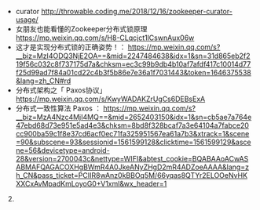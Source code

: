 * curator
http://throwable.coding.me/2018/12/16/zookeeper-curator-usage/
* 女朋友也能看懂的Zookeeper分布式锁原理 
https://mp.weixin.qq.com/s/H8-CLqcjct1lCswnAux06w
* 这才是实现分布式锁的正确姿势！：
https://mp.weixin.qq.com/s?__biz=MzI4ODQ3NjE2OA==&mid=2247484638&idx=1&sn=31d865eb2f219f56c032c8f737175d7a&chksm=ec3c99b9db4b10af7afdf417c10014d77f25d99ad7f84a01cd22c4b3f5b86e7e36a1f7031443&token=1646375538&lang=zh_CN#rd
* 分布式架构之「 Paxos协议」 
	https://mp.weixin.qq.com/s/KwyWADAKZrUgCs6DEBsExA
* 分布式一致性算法 Paxos ：
	https://mp.weixin.qq.com/s?__biz=MzA4Nzc4MjI4MQ==&mid=2652403150&idx=1&sn=cb5ae7a764e47ebd68d73e951e5ad4e3&chksm=8bd8f328bcaf7a3e64104a7fabce20cc900ba59c1f8e37cd6acf0ec71fa325951567ea61a7b3&xtrack=1&scene=90&subscene=93&sessionid=1561599128&clicktime=1561599129&ascene=56&devicetype=android-28&version=2700043c&nettype=WIFI&abtest_cookie=BQABAAoACwASABMAFQAGACOXHgBWmR4A0JkeANyZHgD2mR4ADZoeAAAA&lang=zh_CN&pass_ticket=PCIIR8wAnz0kBBOq5M/66yqas8QTYr2ELOOeNvHKXXCxAvMpadKmLoyoG0+V1xml&wx_header=1
2.